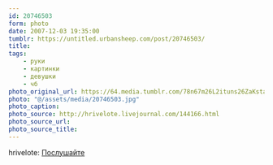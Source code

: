 ```yaml
---
id: 20746503
form: photo
date: 2007-12-03 19:35:00
tumblr: https://untitled.urbansheep.com/post/20746503/
title:
tags:
    - руки
    - картинки
    - девушки
    - чб
photo_original_url: https://64.media.tumblr.com/78n67m26L2ituns26ZaKstad_1280.jpg
photo: "@/assets/media/20746503.jpg"
photo_caption:
photo_source: http://hrivelote.livejournal.com/144166.html
photo_source_url:
photo_source_title:
---
```


<p>hrivelote: <a href="http://hrivelote.livejournal.com/144166.html">Послушайте</a></p>
